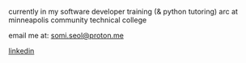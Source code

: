 currently in my software developer training (& python tutoring) arc at minneapolis community technical college

email me at: [somi.seol@proton.me](mailto:somi.seol@proton.me "my email")

[linkedin](https://www.linkedin.com/in/somi-seol-aa6b09321/ "willing to work for money")


<!--
**somiseol/somiseol** is a ✨ _special_ ✨ repository because its `README.md` (this file) appears on your GitHub profile.

Here are some ideas to get you started:

- 🔭 I’m currently working on ...
- 🌱 I’m currently learning ...
- 👯 I’m looking to collaborate on ...
- 🤔 I’m looking for help with ...
- 💬 Ask me about ...
- 📫 How to reach me: ...
- 😄 Pronouns: ...
- ⚡ Fun fact: ...
-->

